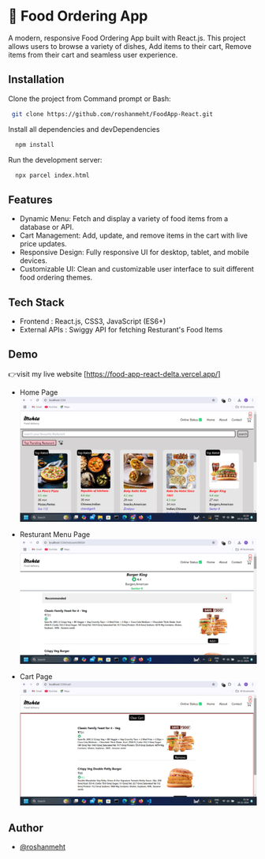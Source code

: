 #  🍔 Food Ordering App
A modern, responsive Food Ordering App built with React.js. This project allows users to browse a variety of dishes, Add  items to their cart, Remove items from their cart and seamless user experience.


## Installation

Clone the project from Command prompt or Bash:

```bash
 git clone https://github.com/roshanmeht/FoodApp-React.git
```
Install all dependencies and devDependencies
```bash
  npm install
```
Run the development server:
```bash
  npx parcel index.html
```
    
## Features

- Dynamic Menu: Fetch and display a variety of food items from a database or API.
- Cart Management: Add, update, and remove items in the cart with live price updates.
- Responsive Design: Fully responsive UI for desktop, tablet, and mobile devices.
- Customizable UI: Clean and customizable user interface to suit different food ordering themes.
## Tech Stack

- Frontend : React.js, CSS3, JavaScript (ES6+)
- External APIs : Swiggy API for fetching Resturant's Food Items

## Demo
 
 👉visit my live website
[https://food-app-react-delta.vercel.app/]

- Home Page
![Home Page](https://github.com/roshanmeht/FoodApp-React/blob/main/Screenshot%20(1).png?raw=true)

- Resturant Menu Page
![Resturant Menu Page](https://github.com/roshanmeht/FoodApp-React/blob/main/Screenshot%20(2).png?raw=true)

- Cart Page
![Cart Page](https://github.com/roshanmeht/FoodApp-React/blob/main/Screenshot%20(3).png?raw=true)



## Author

- [@roshanmeht](https://github.com/roshanmeht)
